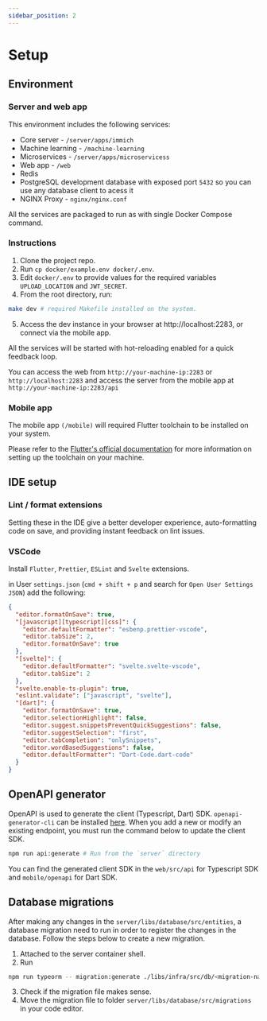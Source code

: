 ```yaml
---
sidebar_position: 2
---
```


# Setup

## Environment

### Server and web app

This environment includes the following services:

- Core server - `/server/apps/immich`
- Machine learning - `/machine-learning`
- Microservices - `/server/apps/microservicess`
- Web app - `/web`
- Redis
- PostgreSQL development database with exposed port `5432` so you can use any database client to acess it
- NGINX Proxy - `nginx/nginx.conf`

All the services are packaged to run as with single Docker Compose command.

### Instructions

1. Clone the project repo.
2. Run `cp docker/example.env docker/.env`.
3. Edit `docker/.env` to provide values for the required variables `UPLOAD_LOCATION` and `JWT_SECRET`.
4. From the root directory, run:

```bash title="Start development server"
make dev # required Makefile installed on the system.
```

5. Access the dev instance in your browser at http://localhost:2283, or connect via the mobile app.

All the services will be started with hot-reloading enabled for a quick feedback loop.

You can access the web from `http://your-machine-ip:2283` or `http://localhost:2283` and access the server from the mobile app at `http://your-machine-ip:2283/api`

### Mobile app

The mobile app `(/mobile)` will required Flutter toolchain to be installed on your system.

Please refer to the [Flutter's official documentation](https://flutter.dev/docs/get-started/install) for more information on setting up the toolchain on your machine.

## IDE setup

### Lint / format extensions

Setting these in the IDE give a better developer experience, auto-formatting code on save, and providing instant feedback on lint issues.

### VSCode

Install `Flutter`, `Prettier`, `ESLint` and `Svelte` extensions.

in User `settings.json` (`cmd + shift + p` and search for `Open User Settings JSON`) add the following:

```json title="settings.json"
{
  "editor.formatOnSave": true,
  "[javascript][typescript][css]": {
    "editor.defaultFormatter": "esbenp.prettier-vscode",
    "editor.tabSize": 2,
    "editor.formatOnSave": true
  },
  "[svelte]": {
    "editor.defaultFormatter": "svelte.svelte-vscode",
    "editor.tabSize": 2
  },
  "svelte.enable-ts-plugin": true,
  "eslint.validate": ["javascript", "svelte"],
  "[dart]": {
    "editor.formatOnSave": true,
    "editor.selectionHighlight": false,
    "editor.suggest.snippetsPreventQuickSuggestions": false,
    "editor.suggestSelection": "first",
    "editor.tabCompletion": "onlySnippets",
    "editor.wordBasedSuggestions": false,
    "editor.defaultFormatter": "Dart-Code.dart-code"
  }
}
```

## OpenAPI generator

OpenAPI is used to generate the client (Typescript, Dart) SDK. `openapi-generator-cli` can be installed [here](https://openapi-generator.tech/docs/installation/). When you add a new or modify an existing endpoint, you must run the command below to update the client SDK.

```bash
npm run api:generate # Run from the `server` directory
```

You can find the generated client SDK in the `web/src/api` for Typescript SDK and `mobile/openapi` for Dart SDK.

## Database migrations

After making any changes in the `server/libs/database/src/entities`, a database migration need to run in order to register the changes in the database. Follow the steps below to create a new migration.

1. Attached to the server container shell.
2. Run

```bash
npm run typeorm -- migration:generate ./libs/infra/src/db/<migration-name> -d ./libs/infra/src/db/config/database.config.ts
```

3. Check if the migration file makes sense.
4. Move the migration file to folder `server/libs/database/src/migrations` in your code editor.
